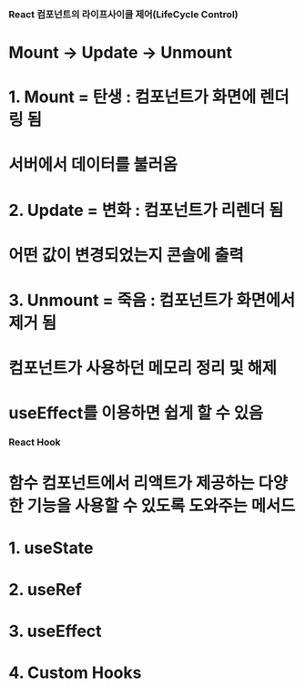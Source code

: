 <h3>React 컴포넌트의 라이프사이클 제어(LifeCycle Control)</h3>

# Mount -> Update -> Unmount

# 1. Mount = 탄생 : 컴포넌트가 화면에 렌더링 됨
# 서버에서 데이터를 불러옴

# 2. Update = 변화 : 컴포넌트가 리렌더 됨
# 어떤 값이 변경되었는지 콘솔에 출력

# 3. Unmount = 죽음 : 컴포넌트가 화면에서 제거 됨
# 컴포넌트가 사용하던 메모리 정리 및 해제

# useEffect를 이용하면 쉽게 할 수 있음



<h3>React Hook</h3>

# 함수 컴포넌트에서 리액트가 제공하는 다양한 기능을 사용할 수 있도록 도와주는 메서드
# 1. useState
# 2. useRef
# 3. useEffect
# 4. Custom Hooks
